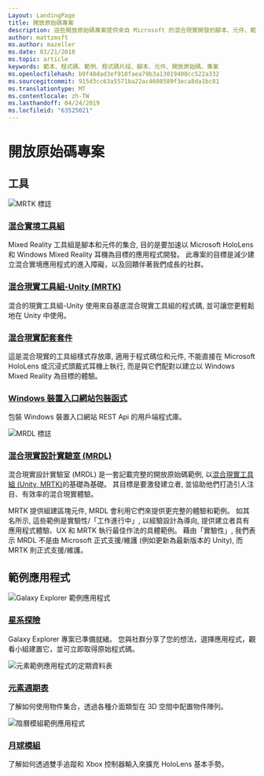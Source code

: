 ```yaml
---
Layout: LandingPage
title: 開放原始碼專案
description: 這些開放原始碼專案提供來自 Microsoft 的混合現實開發的腳本、元件、範例和範例, 可協助加速您的混合現實開發。
author: mattzmsft
ms.author: mazeller
ms.date: 03/21/2018
ms.topic: article
keywords: 範本、程式碼、範例、程式碼片段、腳本、元件、開放原始碼、專案
ms.openlocfilehash: b9f48dad3ef918faea79b3a13019400cc522a332
ms.sourcegitcommit: 915d3cc63a5571ba22ac4608589f3eca8da1bc81
ms.translationtype: MT
ms.contentlocale: zh-TW
ms.lasthandoff: 04/24/2019
ms.locfileid: "63525021"
---
```

# <a name="open-source-projects"></a>開放原始碼專案

## <a name="tools"></a>工具

![MRTK 標誌](images/MRTK_Logo_Rev.png)

### <a name="mixed-reality-toolkithttpsgithubcommicrosoftholotoolkit"></a>[混合實境工具組](https://github.com/microsoft/HoloToolkit)

Mixed Reality 工具組是腳本和元件的集合, 目的是要加速以 Microsoft HoloLens 和 Windows Mixed Reality 耳機為目標的應用程式開發。 此專案的目標是減少建立混合實境應用程式的進入障礙，以及回饋伴著我們成長的社群。 

### <a name="mixed-reality-toolkit---unity-mrtkhttpsgithubcommicrosoftholotoolkit-unity"></a>[混合現實工具組-Unity (MRTK)](https://github.com/microsoft/HoloToolkit-Unity)

混合的現實工具組-Unity 使用來自基底混合現實工具組的程式碼, 並可讓您更輕鬆地在 Unity 中使用。 

### <a name="mixed-reality-companion-kithttpsgithubcommicrosofthololenscompanionkit"></a>[混合現實配套套件](https://github.com/Microsoft/HoloLensCompanionKit)

這是混合現實的工具組樣式存放庫, 適用于程式碼位和元件, 不能直接在 Microsoft HoloLens 或沉浸式頭戴式耳機上執行, 而是與它們配對以建立以 Windows Mixed Reality 為目標的體驗。 

### <a name="windows-device-portal-wrapperhttpsgithubcommicrosoftwindowsdeviceportalwrapper"></a>[Windows 裝置入口網站包裝函式](https://github.com/Microsoft/WindowsDevicePortalWrapper)

包裝 Windows 裝置入口網站 REST Api 的用戶端程式庫。

![MRDL 標誌](images/MRDL_Logo_Rev.png)

### <a name="mixed-reality-design-labs-mrdlhttpsgithubcommicrosoftmrdesignlabsunity"></a>[混合現實設計實驗室 (MRDL)](https://github.com/Microsoft/MRDesignLabs_Unity)

混合現實設計實驗室 (MRDL) 是一套記載完整的開放原始碼範例, 以[混合現實工具組 (Unity, MRTK)](https://github.com/microsoft/HoloToolkit-Unity)的基礎為基礎。 其目標是要激發建立者, 並協助他們打造引人注目、有效率的混合現實體驗。

MRTK 提供組建區塊元件, MRDL 會利用它們來提供更完整的體驗和範例。 如其名所示, 這些範例是實驗性/「工作進行中」, 以經驗設計為導向, 提供建立者具有應用程式體驗、UX 和 MRTK 執行最佳作法的具體範例。 藉由「實驗性」, 我們表示 MRDL 不是由 Microsoft 正式支援/維護 (例如更新為最新版本的 Unity), 而 MRTK 則正式支援/維護。


## <a name="sample-apps"></a>範例應用程式

![Galaxy Explorer 範例應用程式](images/galaxyexplorer-tile.jpg)
### <a name="galaxy-explorergalaxy-explorermd"></a>[星系探險](galaxy-explorer.md)

Galaxy Explorer 專案已準備就緒。 您與社群分享了您的想法，選擇應用程式，觀看小組建置它，並可立即取得原始程式碼。 

![元素範例應用程式的定期資料表](images/periodictableofelementsapp-tile.jpg)
### <a name="periodic-table-of-the-elementsperiodic-table-of-the-elementsmd"></a>[元素週期表](periodic-table-of-the-elements.md)

了解如何使用物件集合，透過各種介面類型在 3D 空間中配置物件陣列。

![陰曆模組範例應用程式](images/lunar-module-tile.png)
### <a name="lunar-modulelunar-modulemd"></a>[月球模組](lunar-module.md)

了解如何透過雙手追蹤和 Xbox 控制器輸入來擴充 HoloLens 基本手勢。




